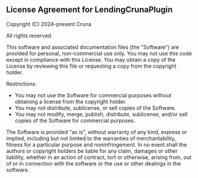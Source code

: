 ## License Agreement for LendingCrunaPlugin

Copyright (C) 2024-present Cruna

All rights reserved.

This software and associated documentation files (the "Software") are provided for personal, non-commercial use only. You may not use this code except in compliance with this License. You may obtain a copy of the License by reviewing this file or requesting a copy from the copyright holder.

Restrictions:
- You may not use the Software for commercial purposes without obtaining a license from the copyright holder.
- You may not distribute, sublicense, or sell copies of the Software.
- You may not modify, merge, publish, distribute, sublicense, and/or sell copies of the Software for commercial purposes.

The Software is provided "as is", without warranty of any kind, express or implied, including but not limited to the warranties of merchantability, fitness for a particular purpose and noninfringement. In no event shall the authors or copyright holders be liable for any claim, damages or other liability, whether in an action of contract, tort or otherwise, arising from, out of or in connection with the software or the use or other dealings in the software.
